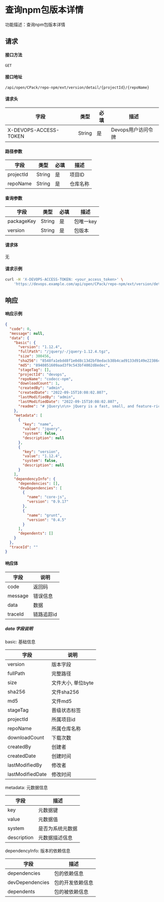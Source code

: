 # 查询npm包版本详情
功能描述：查询npm包版本详情



## 请求

#### 接口方法

`GET`

#### 接口地址

`/api/open/CPack/repo-npm/ext/version/detail/{projectId}/{repoName}`

#### 请求头

| 字段                  | 类型   | 必填 | 描述               |
| --------------------- | ------ | ---- | ------------------ |
| X-DEVOPS-ACCESS-TOKEN | String | 是   | Devops用户访问令牌 |

#### 路径参数

| 字段      | 类型   | 必填 | 描述     |
| --------- | ------ | ---- | -------- |
| projectId | String | 是   | 项目ID   |
| repoName  | String | 是   | 仓库名称 |

#### 查询参数

| 字段       | 类型   | 必填 | 描述      |
| ---------- | ------ | ---- | --------- |
| packageKey | String | 是   | 包唯一key |
| version    | String | 是   | 包版本    |

#### 请求体

无

#### 请求示例

```bash
curl -H 'X-DEVOPS-ACCESS-TOKEN: <your_access_token>' \
    'https://devops.example.com/api/open/CPack/repo-npm/ext/version/detail/{projectId}/{repoName}?packageKey=npm://express&version=3.0.1'
```



## 响应

#### 响应示例

```json
{
  "code": 0,
  "message": null,
  "data": {
    "basic": {
      "version": "1.12.4",
      "fullPath": "/jquery/-/jquery-1.12.4.tgz",
      "size": 300456,
      "sha256": "8548fa1ebdd8f1e0d8c13d2bf8edacb38b4cad9133d9149e22386c5be0ad8e73",
      "md5": "8940851609aad3f9c543bf4002d8edec",
      "stageTag": [],
      "projectId": "devops",
      "repoName": "codecc-npm",
      "downloadCount": 1,
      "createdBy": "admin",
      "createdDate": "2022-09-15T10:08:02.807",
      "lastModifiedBy": "admin",
      "lastModifiedDate": "2022-09-15T10:08:02.807",
      "readme": "# jQuery\n\n> jQuery is a fast, small, and feature-rich JavaScript library.\n\nFor information on how to get started and how to use jQuery, please see [jQuery's documentation](http://api.jquery.com/).\nFor source files and issues, please visit the [jQuery repo](https://github.com/jquery/jquery).\n\n## Including jQuery\n\nBelow are some of the most common ways to include jQuery.\n\n### Browser\n\n#### Script tag\n\n```html\n<script src=\"https://code.jquery.com/jquery-2.2.0.min.js\"></script>\n```\n\n#### Babel\n\n[Babel](http://babeljs.io/) is a next generation JavaScript compiler. One of the features is the ability to use ES6/ES2015 modules now, even though browsers do not yet support this feature natively.\n\n```js\nimport $ from \"jquery\";\n```\n\n#### Browserify/Webpack\n\nThere are several ways to use [Browserify](http://browserify.org/) and [Webpack](https://webpack.github.io/). For more information on using these tools, please refer to the corresponding project's documention. In the script, including jQuery will usually look like this...\n\n```js\nvar $ = require(\"jquery\");\n```\n\n#### AMD (Asynchronous Module Definition)\n\nAMD is a module format built for the browser. For more information, we recommend [require.js' documentation](http://requirejs.org/docs/whyamd.html).\n\n```js\ndefine([\"jquery\"], function($) {\n\n});\n```\n\n### Node\n\nTo include jQuery in [Node](nodejs.org), first install with npm.\n\n```sh\nnpm install jquery\n```\n\nFor jQuery to work in Node, a window with a document is required. Since no such window exists natively in Node, one can be mocked by tools such as [jsdom](https://github.com/tmpvar/jsdom). This can be useful for testing purposes.\n\n```js\nrequire(\"jsdom\").env(\"\", function(err, window) {\n\tif (err) {\n\t\tconsole.error(err);\n\t\treturn;\n\t}\n\n\tvar $ = require(\"jquery\")(window);\n});\n```\n"
    },
    "metadata": [
      {
        "key": "name",
        "value": "jquery",
        "system": false,
        "description": null
      },
      {
        "key": "version",
        "value": "1.12.4",
        "system": false,
        "description": null
      }
    ],
    "dependencyInfo": {
      "dependencies": [],
      "devDependencies": [
        {
          "name": "core-js",
          "version": "0.9.17"
        },
        {
          "name": "grunt",
          "version": "0.4.5"
        }
      ],
      "dependents": []
    }
  },
  "traceId": ""
}
```

#### 响应体

| 字段      | 说明     |
|---------|--------|
| code    | 返回码    |
| message | 错误信息   |
| data    | 数据     |
| traceId | 链路追踪id |

##### data 字段说明

basic: 基础信息

| 字段               | 说明           |
|------------------|--------------|
| version          | 版本字段         |
| fullPath         | 完整路径         |
| size             | 文件大小, 单位byte |
| sha256           | 文件sha256     |
| md5              | 文件md5        |
| stageTag         | 晋级状态标签       |
| projectId        | 所属项目id       |
| repoName         | 所属仓库名称       |
| downloadCount    | 下载次数         |
| createdBy        | 创建者          |
| createdDate      | 创建时间         |
| lastModifiedBy   | 修改者          |
| lastModifiedDate | 修改时间         |

metadata: 元数据信息

| 字段          | 描述       |
|-------------|----------|
| key         | 元数据键     |
| value       | 元数据值     |
| system      | 是否为系统元数据 |
| description | 元数据描述信息  |

dependencyInfo: 版本的依赖信息

| 字段              | 描述       |
|-----------------|----------|
| dependencies    | 包的依赖信息   |
| devDependencies | 包的开发依赖信息 |
| dependents      | 包的被依赖信息  |
